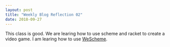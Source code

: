 ```yaml
---
layout: post
title: "Weekly Blog Reflection 02"
date: 2018-09-27
---
```


This class is good. We are learing how to use scheme and racket to create a video game. I am learing how to use [WeScheme](https://www.wescheme.org/).
